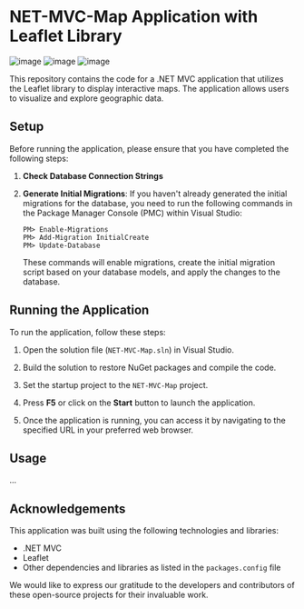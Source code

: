 # NET-MVC-Map Application with Leaflet Library
![image](https://github.com/ZeddHp/NET-MVC-Maps/assets/68005483/10f8d101-3f92-4b1a-8936-3f0f415d3edc)
![image](https://github.com/ZeddHp/NET-MVC-Maps/assets/68005483/19ebb2f9-626a-445c-a4b4-b7042142aa62)
![image](https://github.com/ZeddHp/NET-MVC-Maps/assets/68005483/4d83e098-bce6-4427-8383-21a82cd5af14)

This repository contains the code for a .NET MVC application that utilizes the Leaflet library to display interactive maps. The application allows users to visualize and explore geographic data.

## Setup

Before running the application, please ensure that you have completed the following steps:

1. **Check Database Connection Strings**

2. **Generate Initial Migrations**: If you haven't already generated the initial migrations for the database, you need to run the following commands in the Package Manager Console (PMC) within Visual Studio:

   ```
   PM> Enable-Migrations
   PM> Add-Migration InitialCreate
   PM> Update-Database
   ```

   These commands will enable migrations, create the initial migration script based on your database models, and apply the changes to the database.

## Running the Application

To run the application, follow these steps:

1. Open the solution file (`NET-MVC-Map.sln`) in Visual Studio.

2. Build the solution to restore NuGet packages and compile the code.

3. Set the startup project to the `NET-MVC-Map` project.

4. Press **F5** or click on the **Start** button to launch the application.

5. Once the application is running, you can access it by navigating to the specified URL in your preferred web browser.

## Usage
...

## Acknowledgements

This application was built using the following technologies and libraries:

- .NET MVC
- Leaflet
- Other dependencies and libraries as listed in the `packages.config` file

We would like to express our gratitude to the developers and contributors of these open-source projects for their invaluable work.
